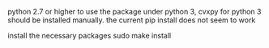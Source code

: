python 2.7 or higher
to use the package under python 3, cvxpy for python 3 should be installed manually. the current pip install does not seem to work



install the necessary packages
sudo make install

